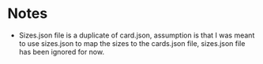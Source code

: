 # Notes
- Sizes.json file is a duplicate of card.json, assumption is that I was meant to use sizes.json to map the sizes to the cards.json file, sizes.json file has been ignored for now.
